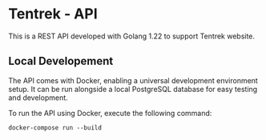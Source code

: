 # Tentrek - API

This is a REST API developed with Golang 1.22 to support Tentrek website.

## Local Developement

The API comes with Docker, enabling a universal development environment setup. It can be run alongside a local PostgreSQL database for easy testing and development.

To run the API using Docker, execute the following command:

`docker-compose run --build`
